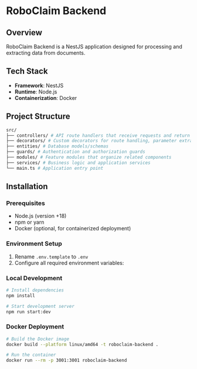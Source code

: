 # RoboClaim Backend

## Overview

RoboClaim Backend is a NestJS application designed for processing and extracting data from documents.

## Tech Stack

- **Framework**: NestJS
- **Runtime**: Node.js
- **Containerization**: Docker

## Project Structure

```bash
src/
├── controllers/ # API route handlers that receive requests and return responses
├── decorators/ # Custom decorators for route handling, parameter extraction, etc.
├── entities/ # Database models/schemas
├── guards/ # Authentication and authorization guards
├── modules/ # Feature modules that organize related components
├── services/ # Business logic and application services
└── main.ts # Application entry point
```

## Installation

### Prerequisites

- Node.js (version +18)
- npm or yarn
- Docker (optional, for containerized deployment)

### Environment Setup

1. Rename `.env.template` to `.env`
2. Configure all required environment variables:

### Local Development

```bash
# Install dependencies
npm install

# Start development server
npm run start:dev
```

### Docker Deployment

```bash
# Build the Docker image
docker build --platform linux/amd64 -t roboclaim-backend .

# Run the container
docker run --rm -p 3001:3001 roboclaim-backend
```
